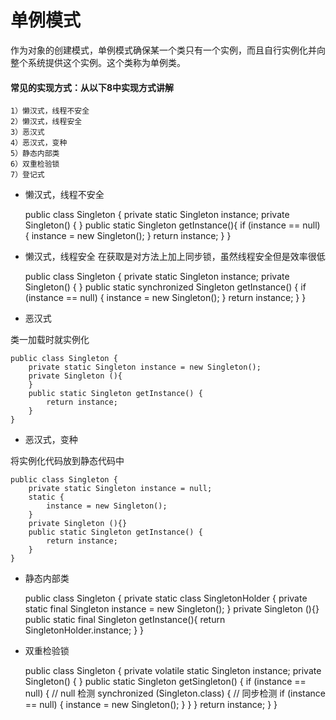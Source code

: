 # 单例模式

作为对象的创建模式，单例模式确保某一个类只有一个实例，而且自行实例化并向整个系统提供这个实例。这个类称为单例类。

#### 常见的实现方式：从以下8中实现方式讲解

	1）懒汉式，线程不安全
	2）懒汉式，线程安全
	3）恶汉式
	4）恶汉式，变种
	5）静态内部类
	6）双重检验锁
	7）登记式


* 懒汉式，线程不安全


	public class Singleton {
	    private static Singleton instance;
	    private Singleton() {
	    }
	    public static Singleton getInstance(){
	        if (instance == null) {
	            instance = new Singleton();
	        }
	        return instance;
	    }
	}


* 懒汉式，线程安全
	在获取是对方法上加上同步锁，虽然线程安全但是效率很低


	public class Singleton {
	    private static Singleton instance;
	    private Singleton() {
	    }
	    public static synchronized Singleton getInstance() {
	        if (instance == null) {
	            instance = new Singleton();
	        }
	        return instance;
	    }
	}


* 恶汉式

类一加载时就实例化

	public class Singleton {
	    private static Singleton instance = new Singleton();
	    private Singleton (){
	    }
	    public static Singleton getInstance() {
	        return instance;
	    }
	}

* 恶汉式，变种

将实例化代码放到静态代码中

	public class Singleton {
	    private static Singleton instance = null;
	    static {
	        instance = new Singleton();
	    }
	    private Singleton (){}
	    public static Singleton getInstance() {
	        return instance;
	    }
	}

* 静态内部类


	public class Singleton {
	    private static class SingletonHolder {
	        private static final Singleton instance = new Singleton();
	    }
	    private Singleton (){}
	    public static final Singleton getInstance(){
	        return SingletonHolder.instance;
	    }
	}


* 双重检验锁


	public class Singleton {
	    private volatile static Singleton instance;
	    private Singleton() {
	    }
	    public static Singleton getSingleton() {
	        if (instance == null) { // null 检测
	            synchronized (Singleton.class) { // 同步检测
	                if (instance == null) {
	                    instance = new Singleton();
	                }
	            }
	        }
	        return instance;
	    }
	}